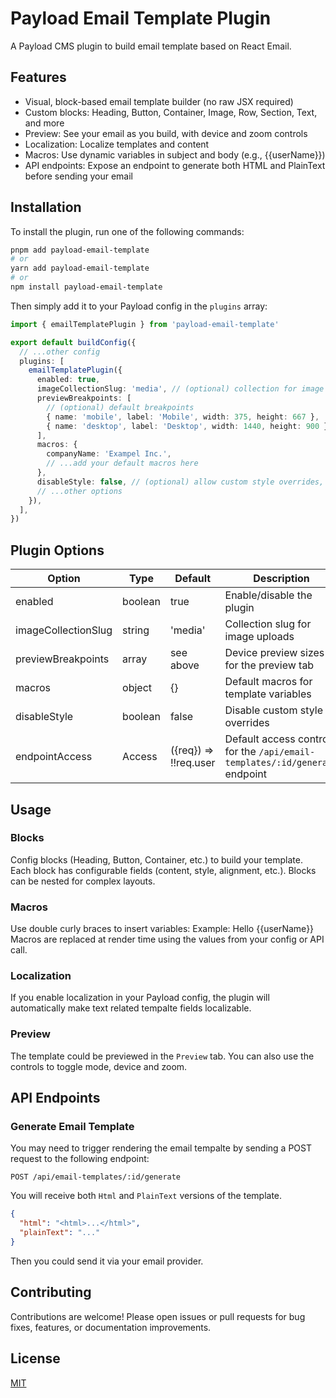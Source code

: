 # Payload Email Template Plugin

A Payload CMS plugin to build email template based on React Email.

## Features

- Visual, block-based email template builder (no raw JSX required)
- Custom blocks: Heading, Button, Container, Image, Row, Section, Text, and more
- Preview: See your email as you build, with device and zoom controls
- Localization: Localize templates and content
- Macros: Use dynamic variables in subject and body (e.g., {{userName}})
- API endpoints: Expose an endpoint to generate both HTML and PlainText before sending your email

## Installation

To install the plugin, run one of the following commands:

```bash
pnpm add payload-email-template
# or
yarn add payload-email-template
# or
npm install payload-email-template
```

Then simply add it to your Payload config in the `plugins` array:

```ts
import { emailTemplatePlugin } from 'payload-email-template'

export default buildConfig({
  // ...other config
  plugins: [
    emailTemplatePlugin({
      enabled: true,
      imageCollectionSlug: 'media', // (optional) collection for image uploads
      previewBreakpoints: [
        // (optional) default breakpoints
        { name: 'mobile', label: 'Mobile', width: 375, height: 667 },
        { name: 'desktop', label: 'Desktop', width: 1440, height: 900 },
      ],
      macros: {
        companyName: 'Exampel Inc.',
        // ...add your default macros here
      },
      disableStyle: false, // (optional) allow custom style overrides, default: true
      // ...other options
    }),
  ],
})
```

## Plugin Options

| Option              | Type    | Default               | Description                                                                 |
| ------------------- | ------- | --------------------- | --------------------------------------------------------------------------- |
| enabled             | boolean | true                  | Enable/disable the plugin                                                   |
| imageCollectionSlug | string  | 'media'               | Collection slug for image uploads                                           |
| previewBreakpoints  | array   | see above             | Device preview sizes for the preview tab                                    |
| macros              | object  | {}                    | Default macros for template variables                                       |
| disableStyle        | boolean | false                 | Disable custom style overrides                                              |
| endpointAccess      | Access  | ({req}) => !!req.user | Default access control for the `/api/email-templates/:id/generate` endpoint |

## Usage

### Blocks

Config blocks (Heading, Button, Container, etc.) to build your template.
Each block has configurable fields (content, style, alignment, etc.).
Blocks can be nested for complex layouts.

### Macros

Use double curly braces to insert variables:
Example: Hello {{userName}}
Macros are replaced at render time using the values from your config or API call.

### Localization

If you enable localization in your Payload config, the plugin will automatically make text related tempalte fields localizable.

### Preview

The template could be previewed in the `Preview` tab. You can also use the controls to toggle mode, device and zoom.

## API Endpoints

### Generate Email Template

You may need to trigger rendering the email tempalte by sending a POST request to the following endpoint:

```
POST /api/email-templates/:id/generate
```

You will receive both `Html` and `PlainText` versions of the template.

```json
{
  "html": "<html>...</html>",
  "plainText": "..."
}
```

Then you could send it via your email provider.

## Contributing

Contributions are welcome! Please open issues or pull requests for bug fixes, features, or documentation improvements.

## License

[MIT](/LICENSE)
